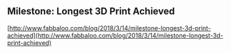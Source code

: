 ## Milestone: Longest 3D Print Achieved
  
  [http://www.fabbaloo.com/blog/2018/3/14/milestone-longest-3d-print-achieved](http://www.fabbaloo.com/blog/2018/3/14/milestone-longest-3d-print-achieved)